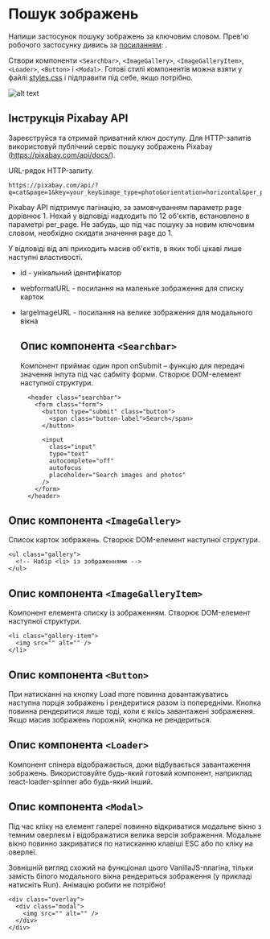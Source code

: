# Пошук зображень

Напиши застосунок пошуку зображень за ключовим словом. Прев'ю робочого застосунку дивись за [посиланням](https://drive.google.com/file/d/1oXCGyiq4uKwW0zzraZLKk4lh3voBlBzZ/view): .

Створи компоненти `<Searchbar>`, `<ImageGallery>`, `<ImageGalleryItem>`, `<Loader>`, `<Button>` і `<Modal>`. Готові стилі компонентів можна взяти у файлі [styles.css](https://downgit.evecalm.com/#/home?url=https://github.com/goitacademy/react-homework/blob/master/homework-03/image-finder/styles.css) і підправити під себе, якщо потрібно.

![alt text](image.png)

## Інструкція Pixabay API

Зареєструйся та отримай приватний ключ доступу. Для HTTP-запитів використовуй публічний сервіс пошуку зображень Pixabay (https://pixabay.com/api/docs/).

URL-рядок HTTP-запиту.

    https://pixabay.com/api/?q=cat&page=1&key=your_key&image_type=photo&orientation=horizontal&per_page=12

Pixabay API підтримує пагінацію, за замовчуванням параметр page дорівнює 1. Нехай у відповіді надходить по 12 об'єктів, встановлено в параметрі per_page. Не забудь, що під час пошуку за новим ключовим словом, необхідно скидати значення page до 1.

У відповіді від апі приходить масив об'єктів, в яких тобі цікаві лише наступні властивості.

- id - унікальний ідентифікатор
- webformatURL - посилання на маленьке зображення для списку карток
- largeImageURL - посилання на велике зображення для модального вікна

  ## Опис компонента `<Searchbar>`

  Компонент приймає один проп onSubmit – функцію для передачі значення інпута під час сабміту форми. Створює DOM-елемент наступної структури.

        <header class="searchbar">
          <form class="form">
            <button type="submit" class="button">
              <span class="button-label">Search</span>
            </button>

            <input
              class="input"
              type="text"
              autocomplete="off"
              autofocus
              placeholder="Search images and photos"
            />
          </form>
        </header>

## Опис компонента `<ImageGallery>`

Список карток зображень. Створює DOM-елемент наступної структури.

    <ul class="gallery">
      <!-- Набір <li> із зображеннями -->
    </ul>

## Опис компонента `<ImageGalleryItem>`

Компонент елемента списку із зображенням. Створює DOM-елемент наступної структури.

    <li class="gallery-item">
      <img src="" alt="" />
    </li>

## Опис компонента `<Button>`

При натисканні на кнопку Load more повинна довантажуватись наступна порція зображень і рендеритися разом із попередніми. Кнопка повинна рендеритися лише тоді, коли є якісь завантажені зображення. Якщо масив зображень порожній, кнопка не рендериться.

## Опис компонента `<Loader>`

Компонент спінера відображається, доки відбувається завантаження зображень. Використовуйте будь-який готовий компонент, наприклад react-loader-spinner або будь-який інший.

## Опис компонента `<Modal>`

Під час кліку на елемент галереї повинно відкриватися модальне вікно з темним оверлеєм і відображатися велика версія зображення. Модальне вікно повинно закриватися по натисканню клавіші ESC або по кліку на оверлеї.

Зовнішній вигляд схожий на функціонал цього VanillaJS-плагіна, тільки замість білого модального вікна рендериться зображення (у прикладі натисніть Run). Анімацію робити не потрібно!

    <div class="overlay">
      <div class="modal">
        <img src="" alt="" />
      </div>
    </div>
